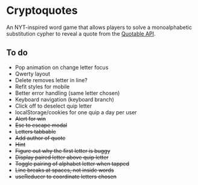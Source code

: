 # Cryptoquotes
An NYT-inspired word game that allows players to solve a monoalphabetic substitution cypher to reveal a quote from the <a href="https://github.com/lukePeavey/quotable#quotable">Quotable API</a>.

## To do
- Pop animation on change letter focus
- Qwerty layout
- Delete removes letter in line?
- Refit styles for mobile
- Better error handling (same letter chosen)
- Keyboard navigation (keyboard branch)
- Click off to deselect quip letter
- localStorage/cookies for one quip a day per user
- ~~Alert for win~~
- ~~Esc to escape modal~~
- ~~Letters tabbable~~
- ~~Add author of quote~~
- ~~Hint~~
- ~~Figure out why the first letter is buggy~~
- ~~Display paired letter above quip letter~~
- ~~Toggle pairing of alphabet letter when tapped~~
- ~~Line breaks at spaces, not inside words~~
- ~~useReducer to coordinate letters chosen~~

